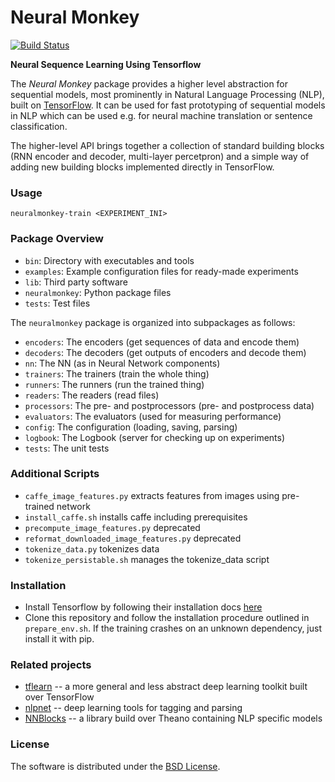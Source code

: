 # Neural Monkey

[![Build Status](https://travis-ci.org/ufal/neuralmonkey.svg?branch=master)](https://travis-ci.org/ufal/neuralmonkey)

__Neural Sequence Learning Using Tensorflow__

The _Neural Monkey_ package provides a higher level abstraction for sequential
models, most prominently in Natural Language Processing (NLP), built on
[TensorFlow](http://tensorflow.org/). It can be used for fast prototyping of
sequential models in NLP which can be used e.g. for neural machine translation
or sentence classification.

The higher-level API brings together a collection of standard building blocks
(RNN encoder and decoder, multi-layer percetpron) and a simple way of adding new
building blocks implemented directly in TensorFlow.

### Usage

`neuralmonkey-train <EXPERIMENT_INI>`

### Package Overview

- `bin`: Directory with executables and tools
- `examples`: Example configuration files for ready-made experiments
- `lib`: Third party software
- `neuralmonkey`: Python package files
- `tests`: Test files

The `neuralmonkey` package is organized into subpackages as follows:

- `encoders`: The encoders (get sequences of data and encode them)
- `decoders`: The decoders (get outputs of encoders and decode them)
- `nn`: The NN (as in Neural Network components)
- `trainers`: The trainers (train the whole thing)
- `runners`: The runners (run the trained thing)
- `readers`: The readers (read files)
- `processors`: The pre- and postprocessors (pre- and postprocess data)
- `evaluators`: The evaluators (used for measuring performance)
- `config`: The configuration (loading, saving, parsing)
- `logbook`: The Logbook (server for checking up on experiments)
- `tests`: The unit tests

### Additional Scripts

- `caffe_image_features.py` extracts features from images using pre-trained network
- `install_caffe.sh` installs caffe including prerequisites
- `precompute_image_features.py` deprecated
- `reformat_downloaded_image_features.py` deprecated
- `tokenize_data.py` tokenizes data
- `tokenize_persistable.sh` manages the tokenize_data script


### Installation

- Install Tensorflow by following their installation docs
  [here](https://www.tensorflow.org/versions/r0.9/get_started/os_setup.html#download-and-setup)
- Clone this repository and follow the installation procedure outlined in
`prepare_env.sh`. If the training crashes on an unknown dependency, just install
it with pip.

### Related projects

- [tflearn](https://github.com/tflearn/tflearn) -- a more general and less
abstract deep learning toolkit built over TensorFlow
- [nlpnet](https://github.com/erickrf/nlpnet) -- deep learning tools for
tagging and parsing
- [NNBlocks](https://github.com/brmson/NNBlocks) -- a library build over Theano
containing NLP specific models

### License

The software is distributed under the [BSD
License](https://opensource.org/licenses/BSD-3-Clause).
